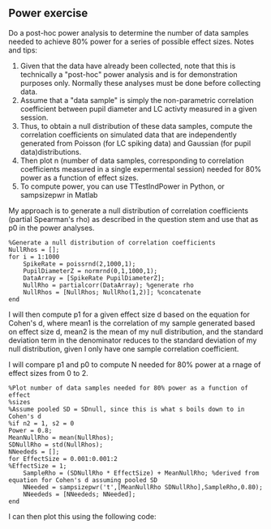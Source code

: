## Power exercise

Do a post-hoc power analysis to determine the number of data samples needed to achieve 80% power for a series of possible effect sizes. Notes and tips:
1.	Given that the data have already been collected, note that this is technically a "post-hoc" power analysis and is for demonstration purposes only. Normally these analyses must be done before collecting data.
2.	Assume that a "data sample" is simply the non-parametric correlation coefficient between pupil diameter and LC activty measured in a given session.
3.	Thus, to obtain a null distribution of these data samples, compute the correlation coefficients on simulated data that are independently generated from Poisson (for LC spiking data) and Gaussian (for pupil data)distributions.
4.	Then plot n (number of data samples, corresponding to correlation coefficients measured in a single expermental session) needed for 80% power as a function of effect sizes.
5.	To compute power, you can use TTestIndPower in Python, or sampsizepwr in Matlab

My approach is to generate a null distribution of correlation coefficients (partial Spearman's rho) as described in the question stem and use that as p0 in the power analyses. 

```
%Generate a null distribution of correlation coefficients
NullRhos = [];
for i = 1:1000
    SpikeRate = poissrnd(2,1000,1);
    PupilDiameterZ = normrnd(0,1,1000,1);
    DataArray = [SpikeRate PupilDiameterZ];
    NullRho = partialcorr(DataArray); %generate rho
    NullRhos = [NullRhos; NullRho(1,2)]; %concatenate
end
```

I will then compute p1 for a given effect size d based on the equation for Cohen's d, where mean1 is the correlation of my sample generated based on effect size d, mean2 is the mean of my null distribution, and the standard deviation term in the denominator reduces to the standard deviation of my null distribution, given I only have one sample correlation coefficient.

I will compare p1 and p0 to compute N needed for 80% power at a rnage of effect sizes from 0 to 2. 

```
%Plot number of data samples needed for 80% power as a function of effect
%sizes
%Assume pooled SD = SDnull, since this is what s boils down to in Cohen's d
%if n2 = 1, s2 = 0
Power = 0.8;
MeanNullRho = mean(NullRhos);
SDNullRho = std(NullRhos); 
NNeededs = [];
for EffectSize = 0.001:0.001:2
%EffectSize = 1;
    SampleRho = (SDNullRho * EffectSize) + MeanNullRho; %derived from equation for Cohen's d assuming pooled SD
    NNeeded = sampsizepwr('t',[MeanNullRho SDNullRho],SampleRho,0.80);
    NNeededs = [NNeededs; NNeeded];
end
```

I can then plot this using the following code: 



